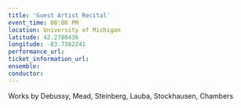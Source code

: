 ```yaml
---
title: 'Guest Artist Recital'
event_time: 08:00 PM
location: University of Michigan
latitude: 42.2780436
longitude: -83.7382241
performance_url:
ticket_information_url:
ensemble:
conductor:
---
```

Works by Debussy, Mead, Steinberg, Lauba, Stockhausen, Chambers